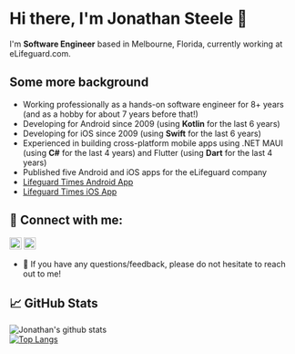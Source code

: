 # Hi there, I'm Jonathan Steele 👋

I'm **Software Engineer** based in Melbourne, Florida, currently working at eLifeguard.com.

## Some more background

- Working professionally as a hands-on software engineer for 8+ years (and as a hobby for about 7 years before that!)
- Developing for Android since 2009 (using **Kotlin** for the last 6 years)
- Developing for iOS since 2009 (using **Swift** for the last 6 years)
- Experienced in building cross-platform mobile apps using .NET MAUI (using **C#** for the last 4 years) and Flutter (using **Dart** for the last 4 years)
- Published five Android and iOS apps for the eLifeguard company
- [Lifeguard Times Android App](https://play.google.com/store/apps/details?id=com.elifeguard.lifeguardtimes&hl=en_US&pli=1)
- [Lifeguard Times iOS App](https://apps.apple.com/us/app/lifeguard-times/id1130306650)

## 🤝 Connect with me:

<a href="https://www.linkedin.com/in/jonathansoftwaredeveloper"><img src="https://raw.githubusercontent.com/yushi1007/yushi1007/main/images/linkedin.svg" alt="Jonathan Steele | LinkedIn" width="21px"/></a>
<a href="https://www.instagram.com/xfsunoles/"><img src="https://raw.githubusercontent.com/yushi1007/yushi1007/main/images/instagram.svg" alt="Jonathan Steele | Instagram" width="21px"/></a>  

- 💬 If you have any questions/feedback, please do not hesitate to reach out to me!

## 📈 GitHub Stats

![Jonathan's github stats](https://github-readme-stats.vercel.app/api?username=inoles&theme=dracula&show_icons=true&count_private=true&line_height=40)  
[![Top Langs](https://github-readme-stats.vercel.app/api/top-langs/?username=inoles&size_weight=0.5&count_weight=0.5)](https://github.com/anuraghazra/github-readme-stats)
